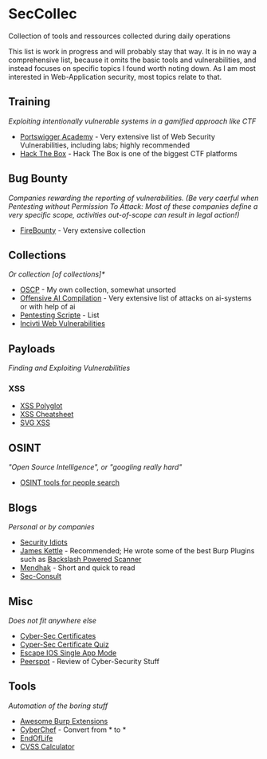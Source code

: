 # SecCollec

Collection of tools and ressources collected during daily operations 

This list is work in progress and will probably stay that way. It is in no way a comprehensive list, because it omits the basic tools and vulnerabilities, and instead focuses on specific topics I found worth noting down. As I am most interested in Web-Application security, most topics relate to that.

## Training

_Exploiting intentionally vulnerable systems in a gamified approach like CTF_

- [Portswigger Academy](https://portswigger.net/web-security) - Very extensive list of Web Security Vulnerabilities, including labs; highly recommended
- [Hack The Box](https://app.hackthebox.com/) - Hack The Box is one of the biggest CTF platforms

## Bug Bounty

_Companies rewarding the reporting of vulnerabilities. (Be very caerful when Pentesting without Permission To Attack: Most of these companies define a very specific scope, activities out-of-scope can result in legal action!)_

- [FireBounty](https://firebounty.com/) - Very extensive collection 

## Collections

_Or collection [of collections]*_

- [OSCP](OSCP.md) - My own collection, somewhat unsorted
- [Offensive AI Compilation](https://github.com/jiep/offensive-ai-compilation) - Very extensive list of attacks on ai-systems or with help of ai
- [Pentesting Scripte](https://github.com/leonteale/pentestpackage/tree/master) - List 
- [Incivti Web Vulnerabilities](https://www.invicti.com/learn/vulnerabilities/)

## Payloads

_Finding and Exploiting Vulnerabilities_

### XSS

- [XSS Polyglot](https://github.com/0xsobky/HackVault/wiki/Unleashing-an-Ultimate-XSS-Polyglot)
- [XSS Cheatsheet](https://portswigger.net/web-security/cross-site-scripting/cheat-sheet)
- [SVG XSS](https://svg.digi.ninja/)

## OSINT

_"Open Source Intelligence", or "googling really hard"_

- [OSINT tools for people search](https://molfar.com/en/blog/how-to-find-information-on-anyone-the-best-osint-tools-for-people-search)

## Blogs

_Personal or by companies_

- [Security Idiots](http://www.securityidiots.com/)
- [James Kettle](https://jameskettle.com/) - Recommended; He wrote some of the best Burp Plugins such as [Backslash Powered Scanner](https://portswigger.net/bappstore/9cff8c55432a45808432e26dbb2b41d8)
- [Mendhak](https://code.mendhak.com/) - Short and quick to read
- [Sec-Consult](https://sec-consult.com/de/blog/)

## Misc

_Does not fit anywhere else_

- [Cyber-Sec Certificates](https://pauljerimy.com/security-certification-roadmap/)
- [Cyper-Sec Certificate Quiz](https://cccure.education/sample-quiz)
- [Escape IOS Single App Mode](https://labs.withsecure.com/advisories/single-app-mode-bypass)
- [Peerspot](https://www.peerspot.com/) - Review of Cyber-Security Stuff

## Tools

_Automation of the boring stuff_

- [Awesome Burp Extensions](https://github.com/snoopysecurity/awesome-burp-extensions)
- [CyberChef](https://gchq.github.io/CyberChef/) - Convert from * to *
- [EndOfLife](https://endoflife.date/)
- [CVSS Calculator](https://www.first.org/cvss/calculator/3.1#CVSS:3.1/AV:N/AC:L/PR:N/UI:N/S:U/C:N/I:N/A:N)
